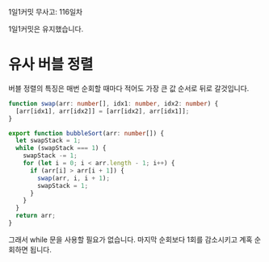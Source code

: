 1일1커밋 무사고: 116일차

1일1커밋은 유지했습니다.

# 유사 버블 정렬

버블 정렬의 특징은 매번 순회할 때마다 적어도 가장 큰 값 순서로 뒤로 갈것입니다.

```ts
function swap(arr: number[], idx1: number, idx2: number) {
  [arr[idx1], arr[idx2]] = [arr[idx2], arr[idx1]];
}

export function bubbleSort(arr: number[]) {
  let swapStack = 1;
  while (swapStack === 1) {
    swapStack -= 1;
    for (let i = 0; i < arr.length - 1; i++) {
      if (arr[i] > arr[i + 1]) {
        swap(arr, i, i + 1);
        swapStack = 1;
      }
    }
  }
  return arr;
}
```

그래서 while 문을 사용할 필요가 없습니다. 마지막 순회보다 1회를 감소시키고 계혹 순회하면 됩니다.
